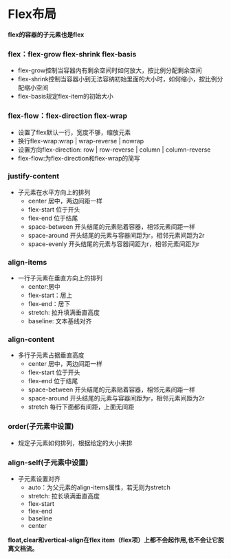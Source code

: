# Flex布局

**flex的容器的子元素也是flex**

### flex：flex-grow  flex-shrink  flex-basis

- flex-grow控制当容器内有剩余空间时如何放大，按比例分配剩余空间
- flex-shrink控制当容器小到无法容纳初始里面的大小时，如何缩小，按比例分配缩小空间
- flex-basis规定flex-item的初始大小



### flex-flow：flex-direction  flex-wrap

- 设置了flex默认一行，宽度不够，缩放元素
- 换行flex-wrap:wrap | wrap-reverse | nowrap
- 设置方向flex-direction: row | row-reverse | column | column-reverse
- flex-flow:为flex-direction和flex-wrap的简写



### justify-content

- 子元素在水平方向上的排列
  - center  居中，两边间距一样
  - flex-start 位于开头
  - flex-end 位于结尾
  - space-between 开头结尾的元素贴着容器，相邻元素间距一样
  - space-around 开头结尾的元素与容器间距为r，相邻元素间距为2r
  - space-evenly  开头结尾的元素与容器间距为r，相邻元素间距为r

### align-items

- 一行子元素在垂直方向上的排列
  - center:居中
  - flex-start：居上
  - flex-end：居下
  - stretch: 拉升填满垂直高度
  - baseline: 文本基线对齐

### align-content

- 多行子元素占据垂直高度
  - center  居中，两边间距一样
  - flex-start 位于开头
  - flex-end 位于结尾
  - space-between 开头结尾的元素贴着容器，相邻元素间距一样
  - space-around 开头结尾的元素与容器间距为r，相邻元素间距为2r
  - stretch  每行下面都有间距，上面无间距 

### order(子元素中设置)

- 规定子元素如何排列，根据给定的大小来排  

### align-self(子元素中设置)

- 子元素设置对齐
  - auto：为父元素的align-items属性，若无则为stretch
  - stretch: 拉长填满垂直高度
  - flex-start
  - flex-end
  - baseline
  - center

**float,clear和vertical-align在flex item（flex项）上都不会起作用,也不会让它脱离文档流。**